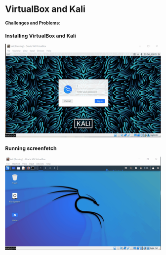 # VirtualBox and Kali

**Challenges and Problems**:

### Installing VirtualBox and Kali
<img src="vbox_kali(best).gif" alt="Virtualbox Installation">

### Running screenfetch
<img src="screenfetch(best).gif" alt="Running screenfetch">
